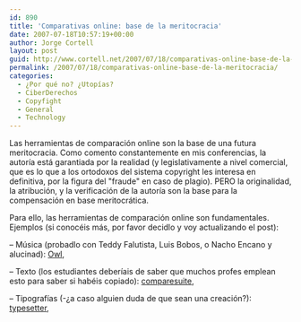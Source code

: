```yaml
---
id: 890
title: 'Comparativas online: base de la meritocracia'
date: 2007-07-18T10:57:19+00:00
author: Jorge Cortell
layout: post
guid: http://www.cortell.net/2007/07/18/comparativas-online-base-de-la-meritocracia/
permalink: /2007/07/18/comparativas-online-base-de-la-meritocracia/
categories:
  - ¿Por qué no? ¿Utopías?
  - CiberDerechos
  - Copyfight
  - General
  - Technology
---
```

Las herramientas de comparación online son la base de una futura meritocracia. Como comento constantemente en mis conferencias, la autorí­a está garantiada por la realidad (y legislativamente a nivel comercial, que es lo que a los ortodoxos del sistema copyright les interesa en definitiva, por la figura del "fraude" en caso de plagio). PERO la originalidad, la atribución, y la verificación de la autorí­a son la base para la compensación en base meritocrática.

Para ello, las herramientas de comparación online son fundamentales. Ejemplos (si conocéis más, por favor decidlo y voy actualizando el post):

– Música (probadlo con Teddy Falutista, Luis Bobos, o Nacho Encano y alucinad): <a target="_blank" title="owlmusicsearch" href="http://www.owlmusicsearch.com/">Owl</a>,
  
– Texto (los estudiantes deberí­ais de saber que muchos profes emplean esto para saber si habéis copiado): <a target="_blank" title="Comparesuite" href="http://www.comparesuite.com/online.htm">comparesuite</a>,
  
– Tipografí­as (-¿a caso alguien duda de que sean una creación?): <a target="_blank" title="Typesetter" href="http://typetester.maratz.com/">typesetter</a>,